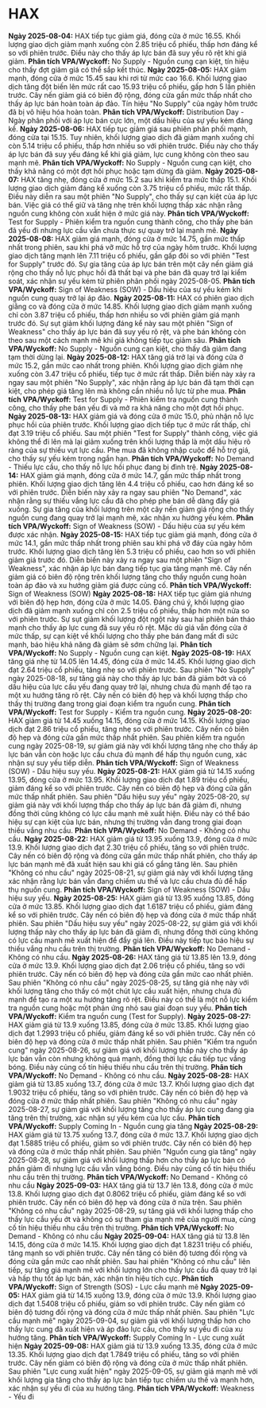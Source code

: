 # HAX

**Ngày 2025-08-04:** HAX tiếp tục giảm giá, đóng cửa ở mức 16.55. Khối lượng giao dịch giảm mạnh xuống còn 2.85 triệu cổ phiếu, thấp hơn đáng kể so với phiên trước. Điều này cho thấy áp lực bán đã suy yếu rõ rệt khi giá giảm. **Phân tích VPA/Wyckoff:** No Supply - Nguồn cung cạn kiệt, tín hiệu cho thấy đợt giảm giá có thể sắp kết thúc.
**Ngày 2025-08-05:** HAX giảm mạnh, đóng cửa ở mức 15.45 sau khi rơi từ mức cao 16.6. Khối lượng giao dịch tăng đột biến lên mức rất cao 15.93 triệu cổ phiếu, gấp hơn 5 lần phiên trước. Cây nến giảm giá có biên độ rộng, đóng cửa gần mức thấp nhất cho thấy áp lực bán hoàn toàn áp đảo. Tín hiệu "No Supply" của ngày hôm trước đã bị vô hiệu hóa hoàn toàn. **Phân tích VPA/Wyckoff:** Distribution Day - Ngày phân phối với áp lực bán cực lớn, một dấu hiệu của sự yếu kém đáng kể.
**Ngày 2025-08-06:** HAX tiếp tục giảm giá sau phiên phân phối mạnh, đóng cửa tại 15.15. Tuy nhiên, khối lượng giao dịch đã giảm mạnh xuống chỉ còn 5.14 triệu cổ phiếu, thấp hơn nhiều so với phiên trước. Điều này cho thấy áp lực bán đã suy yếu đáng kể khi giá giảm, lực cung không còn theo sau mạnh mẽ. **Phân tích VPA/Wyckoff:** No Supply - Nguồn cung cạn kiệt, cho thấy khả năng có một đợt hồi phục hoặc tạm dừng đà giảm.
**Ngày 2025-08-07:** HAX tăng nhẹ, đóng cửa ở mức 15.2 sau khi kiểm tra mức thấp 15.1. Khối lượng giao dịch giảm đáng kể xuống còn 3.75 triệu cổ phiếu, mức rất thấp. Điều này diễn ra sau một phiên "No Supply", cho thấy sự cạn kiệt của áp lực bán. Việc giá có thể giữ và tăng nhẹ trên khối lượng thấp xác nhận rằng nguồn cung không còn xuất hiện ở mức giá này. **Phân tích VPA/Wyckoff:** Test for Supply - Phiên kiểm tra nguồn cung thành công, cho thấy phe bán đã yếu đi nhưng lực cầu vẫn chưa thực sự quay trở lại mạnh mẽ.
**Ngày 2025-08-08:** HAX giảm giá mạnh, đóng cửa ở mức 14.75, gần mức thấp nhất trong phiên, sau khi phá vỡ mức hỗ trợ của ngày hôm trước. Khối lượng giao dịch tăng mạnh lên 7.11 triệu cổ phiếu, gần gấp đôi so với phiên "Test for Supply" trước đó. Sự gia tăng của áp lực bán trên một cây nến giảm giá rộng cho thấy nỗ lực phục hồi đã thất bại và phe bán đã quay trở lại kiểm soát, xác nhận sự yếu kém từ phiên phân phối ngày 2025-08-05. **Phân tích VPA/Wyckoff:** Sign of Weakness (SOW) - Dấu hiệu của sự yếu kém khi nguồn cung quay trở lại áp đảo.
**Ngày 2025-08-11:** HAX có phiên giao dịch giằng co và đóng cửa ở mức 14.85. Khối lượng giao dịch giảm mạnh xuống chỉ còn 3.87 triệu cổ phiếu, thấp hơn nhiều so với phiên giảm giá mạnh trước đó. Sự sụt giảm khối lượng đáng kể này sau một phiên "Sign of Weakness" cho thấy áp lực bán đã suy yếu rõ rệt, và phe bán không còn theo sau một cách mạnh mẽ khi giá không tiếp tục giảm sâu. **Phân tích VPA/Wyckoff:** No Supply - Nguồn cung cạn kiệt, cho thấy đà giảm đang tạm thời dừng lại.
**Ngày 2025-08-12:** HAX tăng giá trở lại và đóng cửa ở mức 15.2, gần mức cao nhất trong phiên. Khối lượng giao dịch giảm nhẹ xuống còn 3.47 triệu cổ phiếu, tiếp tục ở mức rất thấp. Diễn biến này xảy ra ngay sau một phiên "No Supply", xác nhận rằng áp lực bán đã tạm thời cạn kiệt, cho phép giá tăng lên mà không cần nhiều nỗ lực từ phe mua. **Phân tích VPA/Wyckoff:** Test for Supply - Phiên kiểm tra nguồn cung thành công, cho thấy phe bán yếu đi và mở ra khả năng cho một đợt hồi phục.
**Ngày 2025-08-13:** HAX giảm giá và đóng cửa ở mức 15.0, phủ nhận nỗ lực phục hồi của phiên trước. Khối lượng giao dịch tiếp tục ở mức rất thấp, chỉ đạt 3.19 triệu cổ phiếu. Sau một phiên "Test for Supply" thành công, việc giá không thể đi lên mà lại giảm xuống trên khối lượng thấp là một dấu hiệu rõ ràng của sự thiếu vụt lực cầu. Phe mua đã không nhập cuộc để hỗ trợ giá, cho thấy sự yếu kém trong ngắn hạn. **Phân tích VPA/Wyckoff:** No Demand - Thiếu lực cầu, cho thấy nỗ lực hồi phục đang bị đình trệ.
**Ngày 2025-08-14:** HAX giảm giá mạnh, đóng cửa ở mức 14.7, gần mức thấp nhất trong phiên. Khối lượng giao dịch tăng lên 4.4 triệu cổ phiếu, cao hơn đáng kể so với phiên trước. Diễn biến này xảy ra ngay sau phiên "No Demand", xác nhận rằng sự thiếu vắng lực cầu đã cho phép phe bán dễ dàng đẩy giá xuống. Sự gia tăng của khối lượng trên một cây nến giảm giá rộng cho thấy nguồn cung đang quay trở lại mạnh mẽ, xác nhận xu hướng yếu kém. **Phân tích VPA/Wyckoff:** Sign of Weakness (SOW) - Dấu hiệu của sự yếu kém được xác nhận.
**Ngày 2025-08-15:** HAX tiếp tục giảm giá mạnh, đóng cửa ở mức 14.1, gần mức thấp nhất trong phiên sau khi phá vỡ đáy của ngày hôm trước. Khối lượng giao dịch tăng lên 5.3 triệu cổ phiếu, cao hơn so với phiên giảm giá trước đó. Diễn biến này xảy ra ngay sau một phiên "Sign of Weakness", xác nhận áp lực bán đang tiếp tục gia tăng mạnh mẽ. Cây nến giảm giá có biên độ rộng trên khối lượng tăng cho thấy nguồn cung hoàn toàn áp đảo và xu hướng giảm giá được củng cố. **Phân tích VPA/Wyckoff:** Sign of Weakness (SOW)
**Ngày 2025-08-18:** HAX tiếp tục giảm giá nhưng với biên độ hẹp hơn, đóng cửa ở mức 14.05. Đáng chú ý, khối lượng giao dịch đã giảm mạnh xuống chỉ còn 2.5 triệu cổ phiếu, thấp hơn một nửa so với phiên trước. Sự sụt giảm khối lượng đột ngột này sau hai phiên bán tháo mạnh cho thấy áp lực cung đã suy yếu rõ rệt. Mặc dù giá vẫn đóng cửa ở mức thấp, sự cạn kiệt về khối lượng cho thấy phe bán đang mất đi sức mạnh, báo hiệu khả năng đà giảm sẽ sớm chững lại. **Phân tích VPA/Wyckoff:** No Supply - Nguồn cung cạn kiệt.
**Ngày 2025-08-19:** HAX tăng giá nhẹ từ 14.05 lên 14.45, đóng cửa ở mức 14.45. Khối lượng giao dịch đạt 2.64 triệu cổ phiếu, tăng nhẹ so với phiên trước. Sau phiên "No Supply" ngày 2025-08-18, sự tăng giá này cho thấy áp lực bán đã giảm bớt và có dấu hiệu của lực cầu yếu đang quay trở lại, nhưng chưa đủ mạnh để tạo ra một xu hướng tăng rõ rệt. Cây nến có biên độ hẹp và khối lượng thấp cho thấy thị trường đang trong giai đoạn kiểm tra nguồn cung. **Phân tích VPA/Wyckoff:** Test for Supply - Kiểm tra nguồn cung.
**Ngày 2025-08-20:** HAX giảm giá từ 14.45 xuống 14.15, đóng cửa ở mức 14.15. Khối lượng giao dịch đạt 2.86 triệu cổ phiếu, tăng nhẹ so với phiên trước. Cây nến có biên độ hẹp và đóng cửa gần mức thấp nhất phiên. Sau phiên kiểm tra nguồn cung ngày 2025-08-19, sự giảm giá này với khối lượng tăng nhẹ cho thấy áp lực bán vẫn còn hoặc lực cầu chưa đủ mạnh để hấp thụ nguồn cung, xác nhận sự suy yếu tiếp diễn. **Phân tích VPA/Wyckoff:** Sign of Weakness (SOW) - Dấu hiệu suy yếu.
**Ngày 2025-08-21:** HAX giảm giá từ 14.15 xuống 13.95, đóng cửa ở mức 13.95. Khối lượng giao dịch đạt 1.89 triệu cổ phiếu, giảm đáng kể so với phiên trước. Cây nến có biên độ hẹp và đóng cửa gần mức thấp nhất phiên. Sau phiên "Dấu hiệu suy yếu" ngày 2025-08-20, sự giảm giá này với khối lượng thấp cho thấy áp lực bán đã giảm đi, nhưng đồng thời cũng không có lực cầu mạnh mẽ xuất hiện. Điều này có thể báo hiệu sự cạn kiệt của lực bán, nhưng thị trường vẫn đang trong giai đoạn thiếu vắng nhu cầu. **Phân tích VPA/Wyckoff:** No Demand - Không có nhu cầu.
**Ngày 2025-08-22:** HAX giảm giá từ 13.95 xuống 13.9, đóng cửa ở mức 13.9. Khối lượng giao dịch đạt 2.30 triệu cổ phiếu, tăng so với phiên trước. Cây nến có biên độ rộng và đóng cửa gần mức thấp nhất phiên, cho thấy áp lực bán mạnh mẽ đã xuất hiện sau khi giá cố gắng tăng lên. Sau phiên "Không có nhu cầu" ngày 2025-08-21, sự giảm giá này với khối lượng tăng xác nhận rằng lực bán vẫn đang chiếm ưu thế và lực cầu chưa đủ để hấp thụ nguồn cung. **Phân tích VPA/Wyckoff:** Sign of Weakness (SOW) - Dấu hiệu suy yếu.
**Ngày 2025-08-25:** HAX giảm giá từ 13.95 xuống 13.85, đóng cửa ở mức 13.85. Khối lượng giao dịch đạt 1.6187 triệu cổ phiếu, giảm đáng kể so với phiên trước. Cây nến có biên độ hẹp và đóng cửa ở mức thấp nhất phiên. Sau phiên "Dấu hiệu suy yếu" ngày 2025-08-22, sự giảm giá với khối lượng thấp này cho thấy áp lực bán đã giảm đi, nhưng đồng thời cũng không có lực cầu mạnh mẽ xuất hiện để đẩy giá lên. Điều này tiếp tục báo hiệu sự thiếu vắng nhu cầu trên thị trường. **Phân tích VPA/Wyckoff:** No Demand - Không có nhu cầu.
**Ngày 2025-08-26:** HAX tăng giá từ 13.85 lên 13.9, đóng cửa ở mức 13.9. Khối lượng giao dịch đạt 2.06 triệu cổ phiếu, tăng so với phiên trước. Cây nến có biên độ hẹp và đóng cửa gần mức cao nhất phiên. Sau phiên "Không có nhu cầu" ngày 2025-08-25, sự tăng giá nhẹ này với khối lượng tăng cho thấy có một chút lực cầu xuất hiện, nhưng chưa đủ mạnh để tạo ra một xu hướng tăng rõ rệt. Điều này có thể là một nỗ lực kiểm tra nguồn cung hoặc một phản ứng nhỏ sau giai đoạn suy yếu. **Phân tích VPA/Wyckoff:** Kiểm tra nguồn cung (Test for Supply).
**Ngày 2025-08-27:** HAX giảm giá từ 13.9 xuống 13.85, đóng cửa ở mức 13.85. Khối lượng giao dịch đạt 1.2993 triệu cổ phiếu, giảm đáng kể so với phiên trước. Cây nến có biên độ hẹp và đóng cửa ở mức thấp nhất phiên. Sau phiên "Kiểm tra nguồn cung" ngày 2025-08-26, sự giảm giá với khối lượng thấp này cho thấy áp lực bán vẫn còn nhưng không quá mạnh, đồng thời lực cầu tiếp tục vắng bóng. Điều này củng cố tín hiệu thiếu nhu cầu trên thị trường. **Phân tích VPA/Wyckoff:** No Demand - Không có nhu cầu.
**Ngày 2025-08-28:** HAX giảm giá từ 13.85 xuống 13.7, đóng cửa ở mức 13.7. Khối lượng giao dịch đạt 1.9032 triệu cổ phiếu, tăng so với phiên trước. Cây nến có biên độ hẹp và đóng cửa ở mức thấp nhất phiên. Sau phiên "Không có nhu cầu" ngày 2025-08-27, sự giảm giá với khối lượng tăng cho thấy áp lực cung đang gia tăng trên thị trường, xác nhận sự yếu kém của lực cầu. **Phân tích VPA/Wyckoff:** Supply Coming In - Nguồn cung gia tăng
**Ngày 2025-08-29:** HAX giảm giá từ 13.75 xuống 13.7, đóng cửa ở mức 13.7. Khối lượng giao dịch đạt 1.5885 triệu cổ phiếu, giảm so với phiên trước. Cây nến có biên độ hẹp và đóng cửa ở mức thấp nhất phiên. Sau phiên "Nguồn cung gia tăng" ngày 2025-08-28, sự giảm giá với khối lượng thấp hơn cho thấy áp lực bán có phần giảm đi nhưng lực cầu vẫn vắng bóng. Điều này củng cố tín hiệu thiếu nhu cầu trên thị trường. **Phân tích VPA/Wyckoff:** No Demand - Không có nhu cầu
**Ngày 2025-09-03:** HAX tăng giá từ 13.7 lên 13.8, đóng cửa ở mức 13.8. Khối lượng giao dịch đạt 0.8062 triệu cổ phiếu, giảm đáng kể so với phiên trước. Cây nến có biên độ hẹp và đóng cửa ở nửa trên. Sau phiên "Không có nhu cầu" ngày 2025-08-29, sự tăng giá với khối lượng thấp cho thấy lực cầu yếu ớt và không có sự tham gia mạnh mẽ của người mua, củng cố tín hiệu thiếu nhu cầu trên thị trường. **Phân tích VPA/Wyckoff:** No Demand - Không có nhu cầu
**Ngày 2025-09-04:** HAX tăng giá từ 13.8 lên 14.15, đóng cửa ở mức 14.15. Khối lượng giao dịch đạt 1.8231 triệu cổ phiếu, tăng mạnh so với phiên trước. Cây nến tăng có biên độ tương đối rộng và đóng cửa gần mức cao nhất phiên. Sau hai phiên "Không có nhu cầu" liên tiếp, sự tăng giá mạnh mẽ với khối lượng lớn cho thấy lực cầu đã quay trở lại và hấp thụ tốt áp lực bán, xác nhận tín hiệu tích cực. **Phân tích VPA/Wyckoff:** Sign of Strength (SOS) - Lực cầu mạnh mẽ
**Ngày 2025-09-05:** HAX giảm giá từ 14.15 xuống 13.9, đóng cửa ở mức 13.9. Khối lượng giao dịch đạt 1.5408 triệu cổ phiếu, giảm so với phiên trước. Cây nến giảm có biên độ tương đối rộng và đóng cửa ở mức thấp nhất phiên. Sau phiên "Lực cầu mạnh mẽ" ngày 2025-09-04, sự giảm giá với khối lượng thấp hơn cho thấy lực cung đã xuất hiện và áp đảo lực cầu, cho thấy sự yếu đi của xu hướng tăng. **Phân tích VPA/Wyckoff:** Supply Coming In - Lực cung xuất hiện
**Ngày 2025-09-08:** HAX giảm giá từ 13.9 xuống 13.35, đóng cửa ở mức 13.35. Khối lượng giao dịch đạt 1.7849 triệu cổ phiếu, tăng so với phiên trước. Cây nến giảm có biên độ rộng và đóng cửa ở mức thấp nhất phiên. Sau phiên "Lực cung xuất hiện" ngày 2025-09-05, sự giảm giá mạnh mẽ với khối lượng gia tăng cho thấy áp lực bán tiếp tục chiếm ưu thế và mạnh hơn, xác nhận sự yếu đi của xu hướng tăng. **Phân tích VPA/Wyckoff:** Weakness - Yếu đi
